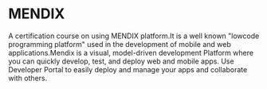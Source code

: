 # MENDIX
A certification course on using MENDIX platform.It is a well known "lowcode programming platform"  used in the development of mobile and web applications.Mendix is a visual, model-driven development Platform where you can quickly develop, test, and deploy web and mobile apps. Use Developer Portal to easily deploy and manage your apps and collaborate with others.
